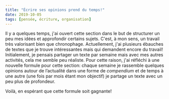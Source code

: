 ```yaml
---
title: "Écrire ses opinions prend du temps!"
date: 2019-10-05
tags: [pensée, écriture, organisation]
---
```


Il y a quelques temps, j'ai ouvert cette section dans le but de structurer un
peu mes idées et approfondir certains sujets. C'est, à mon sens, un travail très
valorisant bien que chronophage. Actuellement, j'ai plusieurs ébauches de textes
que je trouve intéressantes mais qui demandent encore du travail! Initialement,
je pensais partager un texte par semaine mais avec mes autres activités, cela me
semble peu réaliste. Pour cette raison, j'ai réfléchi à une nouvelle formule
pour cette section: chaque semaine je rassemble quelques opinions autour de
l’actualité dans une forme de *compendium* et de temps à une autre (une fois par
mois étant mon objectif) je partage un texte avec un peu plus de profondeur.

Voilà, en espérant que cette formule soit gagnante!